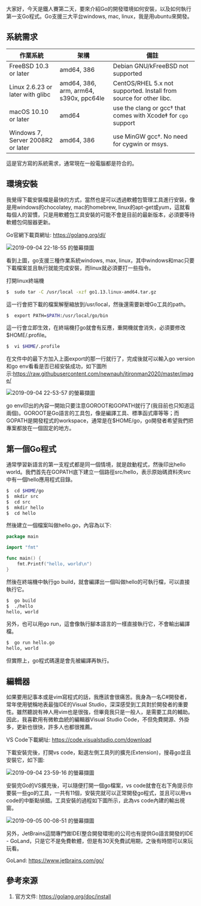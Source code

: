 大家好，今天是鐵人賽第二天，要來介紹Go的開發環境如何安裝，以及如何執行第一支Go程式。Go支援三大平台windows, mac, linux，我是用ubuntu來開發。



## 系統需求


| 作業系統                          | 架構                                   | 備註                                                         |
| --------------------------------- | -------------------------------------- | ------------------------------------------------------------ |
| FreeBSD 10.3 or later             | amd64, 386                             | Debian GNU/kFreeBSD not supported                            |
| Linux 2.6.23 or later with glibc  | amd64, 386, arm, arm64, s390x, ppc64le | CentOS/RHEL 5.x not supported. Install from source for other libc. |
| macOS 10.10 or later              | amd64                                  | use the clang or gcc† that comes with Xcode‡ for `cgo` support |
| Windows 7, Server 2008R2 or later | amd64, 386                             | use MinGW gcc†. No need for cygwin or msys.                  |

這是官方寫的系統需求，通常現在一般電腦都是符合的。



## 環境安裝

我覺得下載安裝檔是最快的方式，當然也是可以透過軟體包管理工具進行安裝，像是用windows的chocolatey, mac的homebrew, linux的apt-get或yum，這就看每個人的習慣，只是用軟體包工具安裝的可能不會是目前的最新版本，必須要等待軟體包伺服器更新。

Go官網下載頁網址: https://golang.org/dl/

![2019-09-04 22-18-55 的螢幕擷圖](https://github.com/newnauh/itironman2020/raw/master/image/2019-09-04%2022-18-55%20%E7%9A%84%E8%9E%A2%E5%B9%95%E6%93%B7%E5%9C%96.png)

看到上圖，go支援三種作業系統windows, max, linux，其中windows和mac只要下載檔案並且執行就能完成安裝，而linux就必須要打一些指令。

打開linux終端機

``` bash
$  sudo tar -C /usr/local -xzf go1.13.linux-amd64.tar.gz
```

這一行會把下載的檔案解壓縮放到/usr/local，然後還需要新增Go工具的path。

``` bash
$  export PATH=$PATH:/usr/local/go/bin
```

這一行會立即生效，在終端機打go就會有反應，重開機就會消失，必須要修改$HOME/.profile。

``` bash 
$  vi $HOME/.profile
```

在文件中的最下方加入上面export的那一行就行了，完成後就可以輸入go version和go env看看是否已經安裝成功，如下圖所示:https://raw.githubusercontent.com/newnauh/itironman2020/master/image/

![2019-09-04 22-53-57 的螢幕擷圖](https://github.com/newnauh/itironman2020/raw/master/image/2019-09-04%2022-53-57%20%E7%9A%84%E8%9E%A2%E5%B9%95%E6%93%B7%E5%9C%96.png)

go env印出的內容一開始只要注意GOROOT和GOPATH就行了(我目前也只知道這兩個)。GOROOT是Go語言的工具包，像是編譯工具、標準函式庫等等；而GOPATH是開發程式的workspace，通常是在$HOME/go，go開發者希望我們把專案都放在一個固定的地方。



## 第一個Go程式

通常學習新語言的第一支程式都是同一個情境，就是啟動程式，然後印出hello world。我們首先在GOPATH底下建立一個路徑src/hello，表示原始碼資料夾src中有一個hello應用程式目錄。

``` bash
$  cd $HOME/go
$  mkdir src
$  cd src
$  mkdir hello
$  cd hello
```

然後建立一個檔案叫做hello.go，內容為以下:

``` go
package main

import "fmt"

func main() {
	fmt.Printf("hello, world\n")
}
```

然後在終端機中執行go build，就會編譯出一個叫做hello的可執行檔，可以直接執行它。

``` bash
$  go build
$  ./hello
hello, world
```

另外，也可以用go run，這會像執行腳本語言的一樣直接執行它，不會輸出編譯檔。

``` bash
$  go run hello.go
hello, world
```

但實際上，go程式碼還是會先被編譯再執行。



## 編輯器

如果要用記事本或是vim寫程式的話，我應該會很痛苦。我身為一名C#開發者，常年使用號稱地表最強IDE的Visual Studio，深深感受到工具對於開發者的重要性。雖然聽說有神人用vim也是很強，但畢竟我只是一般人，是需要工具的輔助。因此，我喜歡用有微軟血統的編輯器Visual Studio Code，不但免費開源、外掛多，更新也很快，許多人也都很推薦。

VS Code下載網址: https://code.visualstudio.com/download

下載安裝完後，打開vs code，點選左側工具列的擴充(Extension)，搜尋go並且安裝它，如下圖:

![2019-09-04 23-59-16 的螢幕擷圖](https://github.com/newnauh/itironman2020/raw/master/image/2019-09-04%2023-59-16%20%E7%9A%84%E8%9E%A2%E5%B9%95%E6%93%B7%E5%9C%96.png)

安裝完Go的VS擴充後，可以隨便打開一個go檔案，vs code就會在右下角提示你要裝一些go的工具，一共有11個，安裝完就可以正常開發go程式，並且可以用vs code的中斷點偵錯。工具安裝的過程如下圖所示，此為vs code內建的輸出視窗。

![2019-09-05 00-08-51 的螢幕擷圖](https://github.com/newnauh/itironman2020/raw/master/image/2019-09-05%2000-08-51%20%E7%9A%84%E8%9E%A2%E5%B9%95%E6%93%B7%E5%9C%96.png)


另外，JetBrains這間專門做IDE(整合開發環境)的公司也有提供Go語言開發的IDE - GoLand，只是它不是免費軟體，但是有30天免費試用期，之後有時間可以來玩玩看。

GoLand: https://www.jetbrains.com/go/



## 參考來源

1. 官方文件: https://golang.org/doc/install